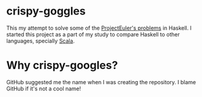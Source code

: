 # crispy-gogglesThis my attempt to solve some of the [ProjectEuler's problems](https://projecteuler.net/archives) in Haskell.I started this project as a part of my study to compare Haskell to other languages,specially [Scala](https://github.com/samskivert/euler-scala).# Why crispy-googles?GitHub suggested me the name when I was creating the repository.I blame GitHub if it's not a cool name!